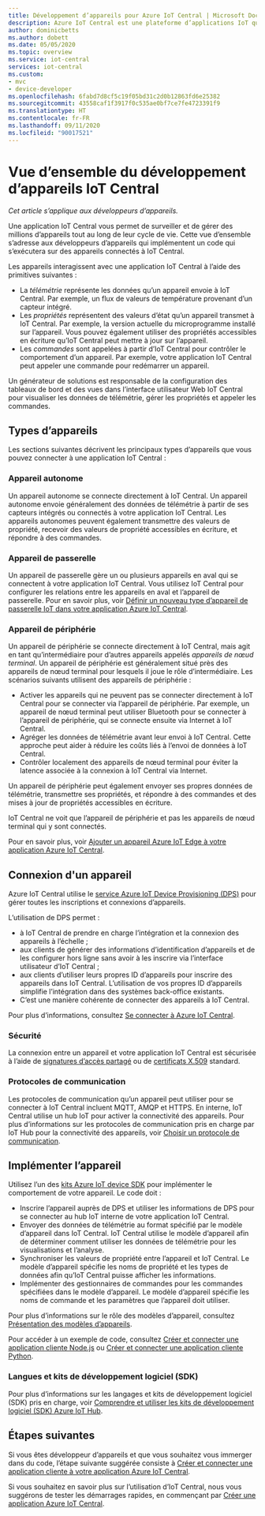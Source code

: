 ```yaml
---
title: Développement d’appareils pour Azure IoT Central | Microsoft Docs
description: Azure IoT Central est une plateforme d’applications IoT qui simplifie la création de solutions IoT. Cet article fournit une vue d’ensemble du développement d’appareils pour se connecter à votre application IoT Central.
author: dominicbetts
ms.author: dobett
ms.date: 05/05/2020
ms.topic: overview
ms.service: iot-central
services: iot-central
ms.custom:
- mvc
- device-developer
ms.openlocfilehash: 6fabd7d8cf5c19f05bd31c2d0b12863fd6e25382
ms.sourcegitcommit: 43558caf1f3917f0c535ae0bf7ce7fe4723391f9
ms.translationtype: HT
ms.contentlocale: fr-FR
ms.lasthandoff: 09/11/2020
ms.locfileid: "90017521"
---
```

# <a name="iot-central-device-development-overview"></a>Vue d’ensemble du développement d’appareils IoT Central

*Cet article s’applique aux développeurs d’appareils.*

Une application IoT Central vous permet de surveiller et de gérer des millions d’appareils tout au long de leur cycle de vie. Cette vue d’ensemble s’adresse aux développeurs d’appareils qui implémentent un code qui s’exécutera sur des appareils connectés à IoT Central.

Les appareils interagissent avec une application IoT Central à l’aide des primitives suivantes :

- La _télémétrie_ représente les données qu’un appareil envoie à IoT Central. Par exemple, un flux de valeurs de température provenant d’un capteur intégré.
- Les _propriétés_ représentent des valeurs d’état qu’un appareil transmet à IoT Central. Par exemple, la version actuelle du microprogramme installé sur l’appareil. Vous pouvez également utiliser des propriétés accessibles en écriture qu’IoT Central peut mettre à jour sur l’appareil.
- Les _commandes_ sont appelées à partir d’IoT Central pour contrôler le comportement d’un appareil. Par exemple, votre application IoT Central peut appeler une commande pour redémarrer un appareil.

Un générateur de solutions est responsable de la configuration des tableaux de bord et des vues dans l’interface utilisateur Web IoT Central pour visualiser les données de télémétrie, gérer les propriétés et appeler les commandes.

## <a name="types-of-device"></a>Types d’appareils

Les sections suivantes décrivent les principaux types d’appareils que vous pouvez connecter à une application IoT Central :

### <a name="standalone-device"></a>Appareil autonome

Un appareil autonome se connecte directement à IoT Central. Un appareil autonome envoie généralement des données de télémétrie à partir de ses capteurs intégrés ou connectés à votre application IoT Central. Les appareils autonomes peuvent également transmettre des valeurs de propriété, recevoir des valeurs de propriété accessibles en écriture, et répondre à des commandes.

### <a name="gateway-device"></a>Appareil de passerelle

Un appareil de passerelle gère un ou plusieurs appareils en aval qui se connectent à votre application IoT Central. Vous utilisez IoT Central pour configurer les relations entre les appareils en aval et l’appareil de passerelle. Pour en savoir plus, voir [Définir un nouveau type d’appareil de passerelle IoT dans votre application Azure IoT Central](./tutorial-define-gateway-device-type.md).

### <a name="edge-device"></a>Appareil de périphérie

Un appareil de périphérie se connecte directement à IoT Central, mais agit en tant qu’intermédiaire pour d’autres appareils appelés _appareils de nœud terminal_. Un appareil de périphérie est généralement situé près des appareils de nœud terminal pour lesquels il joue le rôle d’intermédiaire. Les scénarios suivants utilisent des appareils de périphérie :

- Activer les appareils qui ne peuvent pas se connecter directement à IoT Central pour se connecter via l’appareil de périphérie. Par exemple, un appareil de nœud terminal peut utiliser Bluetooth pour se connecter à l’appareil de périphérie, qui se connecte ensuite via Internet à IoT Central.
- Agréger les données de télémétrie avant leur envoi à IoT Central. Cette approche peut aider à réduire les coûts liés à l’envoi de données à IoT Central.
- Contrôler localement des appareils de nœud terminal pour éviter la latence associée à la connexion à IoT Central via Internet.

Un appareil de périphérie peut également envoyer ses propres données de télémétrie, transmettre ses propriétés, et répondre à des commandes et des mises à jour de propriétés accessibles en écriture.

IoT Central ne voit que l’appareil de périphérie et pas les appareils de nœud terminal qui y sont connectés.

Pour en savoir plus, voir [Ajouter un appareil Azure IoT Edge à votre application Azure IoT Central](./tutorial-add-edge-as-leaf-device.md).

## <a name="connect-a-device"></a>Connexion d'un appareil

Azure IoT Central utilise le [service Azure IoT Device Provisioning (DPS)](../../iot-dps/about-iot-dps.md) pour gérer toutes les inscriptions et connexions d’appareils.

L’utilisation de DPS permet :

- à IoT Central de prendre en charge l’intégration et la connexion des appareils à l’échelle ;
- aux clients de générer des informations d’identification d’appareils et de les configurer hors ligne sans avoir à les inscrire via l’interface utilisateur d’IoT Central ;
- aux clients d’utiliser leurs propres ID d’appareils pour inscrire des appareils dans IoT Central. L’utilisation de vos propres ID d’appareils simplifie l’intégration dans des systèmes back-office existants.
- C’est une manière cohérente de connecter des appareils à IoT Central.

Pour plus d’informations, consultez [Se connecter à Azure IoT Central](./concepts-get-connected.md).

### <a name="security"></a>Sécurité

La connexion entre un appareil et votre application IoT Central est sécurisée à l’aide de [signatures d’accès partagé](./concepts-get-connected.md#connect-devices-at-scale-using-sas) ou de [certificats X.509](./concepts-get-connected.md#connect-devices-using-x509-certificates) standard.

### <a name="communication-protocols"></a>Protocoles de communication

Les protocoles de communication qu’un appareil peut utiliser pour se connecter à IoT Central incluent MQTT, AMQP et HTTPS. En interne, IoT Central utilise un hub IoT pour activer la connectivité des appareils. Pour plus d’informations sur les protocoles de communication pris en charge par IoT Hub pour la connectivité des appareils, voir [Choisir un protocole de communication](../../iot-hub/iot-hub-devguide-protocols.md).

## <a name="implement-the-device"></a>Implémenter l’appareil

Utilisez l’un des [kits Azure IoT device SDK](#languages-and-sdks) pour implémenter le comportement de votre appareil. Le code doit :

- Inscrire l’appareil auprès de DPS et utiliser les informations de DPS pour se connecter au hub IoT interne de votre application IoT Central.
- Envoyer des données de télémétrie au format spécifié par le modèle d’appareil dans IoT Central. IoT Central utilise le modèle d’appareil afin de déterminer comment utiliser les données de télémétrie pour les visualisations et l’analyse.
- Synchroniser les valeurs de propriété entre l’appareil et IoT Central. Le modèle d’appareil spécifie les noms de propriété et les types de données afin qu’IoT Central puisse afficher les informations.
- Implémenter des gestionnaires de commandes pour les commandes spécifiées dans le modèle d’appareil. Le modèle d’appareil spécifie les noms de commande et les paramètres que l’appareil doit utiliser.

Pour plus d’informations sur le rôle des modèles d’appareil, consultez [Présentation des modèles d’appareils](./concepts-device-templates.md).

Pour accéder à un exemple de code, consultez [Créer et connecter une application cliente Node.js](./tutorial-connect-device-nodejs.md) ou [Créer et connecter une application cliente Python](./tutorial-connect-device-python.md).

### <a name="languages-and-sdks"></a>Langues et kits de développement logiciel (SDK)

Pour plus d’informations sur les langages et kits de développement logiciel (SDK) pris en charge, voir [Comprendre et utiliser les kits de développement logiciel (SDK) Azure IoT Hub](../../iot-hub/iot-hub-devguide-sdks.md#azure-iot-hub-device-sdks).

## <a name="next-steps"></a>Étapes suivantes

Si vous êtes développeur d’appareils et que vous souhaitez vous immerger dans du code, l’étape suivante suggérée consiste à [Créer et connecter une application cliente à votre application Azure IoT Central](./tutorial-connect-device-nodejs.md).

Si vous souhaitez en savoir plus sur l’utilisation d’IoT Central, nous vous suggérons de tester les démarrages rapides, en commençant par [Créer une application Azure IoT Central](./quick-deploy-iot-central.md).
